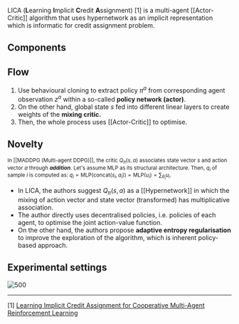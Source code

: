 LICA (**L**earning **I**mplicit **C**redit **A**ssignment) [1] is a multi-agent [[Actor-Critic]] algorithm that uses hypernetwork as an implicit representation which is informatic for credit assignment problem.

## Components

## Flow
1. Use behavioural cloning to extract policy $\pi^a$ from corresponding agent observation $z^a$ within a so-called **policy network (actor)**.
2. On the other hand, global state $s$ fed into different linear layers to create weights of the **mixing critic.** 
3. Then, the whole process uses [[Actor-Critic]] to optimise.

## Novelty
<sub>In [[MADDPG (Multi-agent DDPG)]], the critic $Q_\pi(s,a)$ associates state vector $s$ and action vector $a$ through ***addition***. Let's assume MLP as its structural architecture. Then, $q_i$ of sample $i$ is computed as: $q_i = \text{MLP}(\text{concat}(s_i, a_i)) = \text{MLP}(u_i) = \sum_{\theta_i} u_i$.</sub>
- In LICA, the authors suggest $Q_\pi(s,a)$ as a [[Hypernetwork]] in which the mixing of action vector and state vector (transformed) has multiplicative association.
- The author directly uses decentralised policies, i.e. policies of each agent, to optimise the joint action-value function.
- On the other hand, the authors propose **adaptive entropy regularisation** to improve the exploration of the algorithm, which is inherent policy-based approach.

## Experimental settings
![500](LICA.PNG)

---
[1] [Learning Implicit Credit Assignment for Cooperative Multi-Agent Reinforcement Learning](https://arxiv.org/abs/2007.02529)